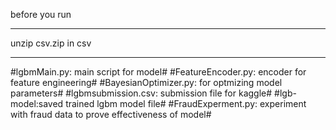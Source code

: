 before you run
**********************************************
unzip csv.zip in csv
**********************************************
#lgbmMain.py: main script for model#
#FeatureEncoder.py: encoder for feature engineering#
#BayesianOptimizer.py: for optmizing model parameters#
#lgbmsubmission.csv: submission file for kaggle#
#lgb-model:saved trained lgbm model file#
#FraudExperment.py: experiment with fraud data to prove effectiveness of model#

